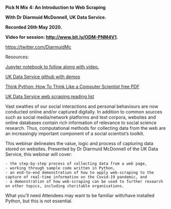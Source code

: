 **Pick N Mix 4: An Introduction to Web Scraping**

**With Dr Diarmuid McDonnell, UK Data Service.**

**Recorded 26th May 2020.**

**Video for session: http://www.bit.ly/ODM-PNM4V1.**

https://twitter.com/DiarmuidMc




Resources:

[Jupyter notebook to follow along with video.](https://github.com/UKDataServiceOpen/code-demos/blob/master/code/ukds-web-scraping-2020-05-13.ipynb)

[UK Data Service github with demos](https://github.com/UKDataServiceOpen/code-demos)

[Think Python: How To Think Like a Computer Scientist free PDF](http://greenteapress.com/thinkpython2/thinkpython2.pdf)

[UK Data Service web scraping reading list](https://github.com/UKDataServiceOpen/web-scraping/tree/master/reading-list)




Vast swathes of our social interactions and personal behaviours are now conducted online and/or captured digitally. In addition to common sources such as social media/network platforms and text corpora, websites and online databases contain rich information of relevance to social science research. Thus, computational methods for collecting data from the web are an increasingly important component of a social scientist’s toolkit.

This webinar delineates the value, logic and process of capturing data stored on websites. Presented by Dr Diarmuid McDonnell of the UK Data Service, this webinar will cover:

    - the step-by-step process of collecting data from a web page,
    - working through sample code written in Python,
    - an end-to-end demonstration of how to apply web-scraping to the capture of real-time information on the Covid-19 pandemic, and
    - a demonstration of how web-scraping can be used to further research on other topics, including charitable organisations.

What you'll need
Attendees may want to be familiar with/have installed Python, but this is not essential.



